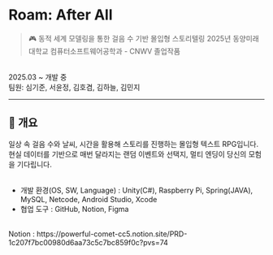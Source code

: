 # Roam: After All
> 🎮 동적 세계 모델링을 통한 걸음 수 기반 몰입형 스토리텔링
2025년 동양미래대학교 컴퓨터소프트웨어공학과 - CNWV 졸업작품
<br/>
2025.03 ~ 개발 중
<br/>
팀원: 심기준, 서윤정, 김호겸, 김하늘, 김민지
<br/>

---

## 📖 개요
일상 속 걸음 수와 날씨, 시간을 활용해 스토리를 진행하는 몰입형 텍스트 RPG입니다. 현실 데이터를 기반으로 매번 달라지는 랜덤 이벤트와 선택지, 멀티 엔딩이 당신의 모험을 기다립니다.
<br/><br/>
+ 개발 환경(OS, SW, Language) : Unity(C#), Raspberry Pi, Spring(JAVA), MySQL, Netcode, Android Studio, Xcode
+ 협업 도구 : GitHub, Notion, Figma
<br/>
Notion : https://powerful-comet-cc5.notion.site/PRD-1c207f7bc00980d6aa73c5c7bc859f0c?pvs=74
